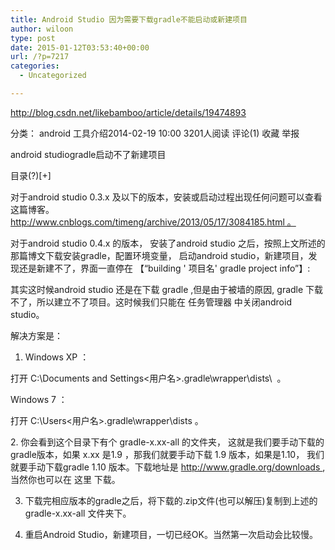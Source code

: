 ```yaml
---
title: Android Studio 因为需要下载gradle不能启动或新建项目
author: wiloon
type: post
date: 2015-01-12T03:53:40+00:00
url: /?p=7217
categories:
  - Uncategorized

---
```

http://blog.csdn.net/likebamboo/article/details/19474893
  
分类： android 工具介绍2014-02-19 10:00 3201人阅读 评论(1) 收藏 举报
  
android studiogradle启动不了新建项目

目录(?)[+]

对于android studio 0.3.x 及以下的版本，安装或启动过程出现任何问题可以查看这篇博客。http://www.cnblogs.com/timeng/archive/2013/05/17/3084185.html 。
  
对于android studio 0.4.x 的版本， 安装了android studio 之后，按照上文所述的那篇博文下载安装gradle，配置环境变量， 启动android studio，新建项目，发现还是新建不了，界面一直停在 【“building ' 项目名' gradle project info”】:



其实这时候android studio 还是在下载 gradle ,但是由于被墙的原因, gradle 下载不了，所以建立不了项目。这时候我们只能在 任务管理器 中关闭android studio。

解决方案是：
  
1. Windows XP ：

打开 C:\Documents and Settings\<用户名>\.gradle\wrapper\dists\  。

Windows 7 ：

打开 C:\Users\<用户名>\.gradle\wrapper\dists 。

2. 你会看到这个目录下有个 gradle-x.xx-all 的文件夹， 这就是我们要手动下载的gradle版本，如果 x.xx 是1.9 ，那我们就要手动下载 1.9 版本，如果是1.10， 我们就要手动下载gradle 1.10 版本。下载地址是 http://www.gradle.org/downloads , 当然你也可以在 这里 下载。

3. 下载完相应版本的gradle之后，将下载的.zip文件(也可以解压)复制到上述的gradle-x.xx-all 文件夹下。

4. 重启Android Studio，新建项目，一切已经OK。当然第一次启动会比较慢。